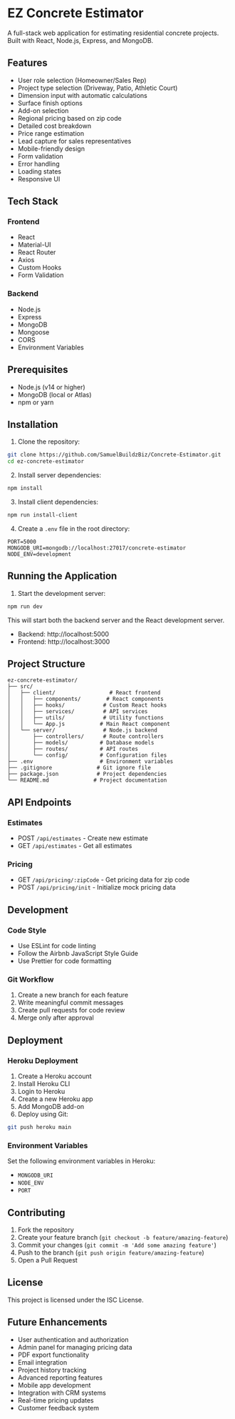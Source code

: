 # EZ Concrete Estimator

A full-stack web application for estimating residential concrete projects. Built with React, Node.js, Express, and MongoDB.

## Features

- User role selection (Homeowner/Sales Rep)
- Project type selection (Driveway, Patio, Athletic Court)
- Dimension input with automatic calculations
- Surface finish options
- Add-on selection
- Regional pricing based on zip code
- Detailed cost breakdown
- Price range estimation
- Lead capture for sales representatives
- Mobile-friendly design
- Form validation
- Error handling
- Loading states
- Responsive UI

## Tech Stack

### Frontend
- React
- Material-UI
- React Router
- Axios
- Custom Hooks
- Form Validation

### Backend
- Node.js
- Express
- MongoDB
- Mongoose
- CORS
- Environment Variables

## Prerequisites

- Node.js (v14 or higher)
- MongoDB (local or Atlas)
- npm or yarn

## Installation

1. Clone the repository:
```bash
git clone https://github.com/SamuelBuildzBiz/Concrete-Estimator.git
cd ez-concrete-estimator
```

2. Install server dependencies:
```bash
npm install
```

3. Install client dependencies:
```bash
npm run install-client
```

4. Create a `.env` file in the root directory:
```
PORT=5000
MONGODB_URI=mongodb://localhost:27017/concrete-estimator
NODE_ENV=development
```

## Running the Application

1. Start the development server:
```bash
npm run dev
```

This will start both the backend server and the React development server.

- Backend: http://localhost:5000
- Frontend: http://localhost:3000

## Project Structure

```
ez-concrete-estimator/
├── src/
│   ├── client/                 # React frontend
│   │   ├── components/        # React components
│   │   ├── hooks/            # Custom React hooks
│   │   ├── services/         # API services
│   │   ├── utils/            # Utility functions
│   │   └── App.js           # Main React component
│   └── server/               # Node.js backend
│       ├── controllers/      # Route controllers
│       ├── models/          # Database models
│       ├── routes/          # API routes
│       └── config/          # Configuration files
├── .env                     # Environment variables
├── .gitignore              # Git ignore file
├── package.json            # Project dependencies
└── README.md              # Project documentation
```

## API Endpoints

### Estimates
- POST `/api/estimates` - Create new estimate
- GET `/api/estimates` - Get all estimates

### Pricing
- GET `/api/pricing/:zipCode` - Get pricing data for zip code
- POST `/api/pricing/init` - Initialize mock pricing data

## Development

### Code Style
- Use ESLint for code linting
- Follow the Airbnb JavaScript Style Guide
- Use Prettier for code formatting

### Git Workflow
1. Create a new branch for each feature
2. Write meaningful commit messages
3. Create pull requests for code review
4. Merge only after approval

## Deployment

### Heroku Deployment
1. Create a Heroku account
2. Install Heroku CLI
3. Login to Heroku
4. Create a new Heroku app
5. Add MongoDB add-on
6. Deploy using Git:
```bash
git push heroku main
```

### Environment Variables
Set the following environment variables in Heroku:
- `MONGODB_URI`
- `NODE_ENV`
- `PORT`

## Contributing

1. Fork the repository
2. Create your feature branch (`git checkout -b feature/amazing-feature`)
3. Commit your changes (`git commit -m 'Add some amazing feature'`)
4. Push to the branch (`git push origin feature/amazing-feature`)
5. Open a Pull Request

## License

This project is licensed under the ISC License.

## Future Enhancements

- User authentication and authorization
- Admin panel for managing pricing data
- PDF export functionality
- Email integration
- Project history tracking
- Advanced reporting features
- Mobile app development
- Integration with CRM systems
- Real-time pricing updates
- Customer feedback system 